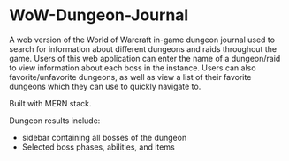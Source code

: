 # WoW-Dungeon-Journal

A web version of the World of Warcraft in-game dungeon journal used to search for information about different dungeons and raids throughout the game. Users of this web application can enter the name of a dungeon/raid to view information about each boss in the instance. Users can also favorite/unfavorite dungeons, as well as view a list of their favorite dungeons which they can use to quickly navigate to.

Built with MERN stack.

Dungeon results include:
- sidebar containing all bosses of the dungeon
- Selected boss phases, abilities, and items 


